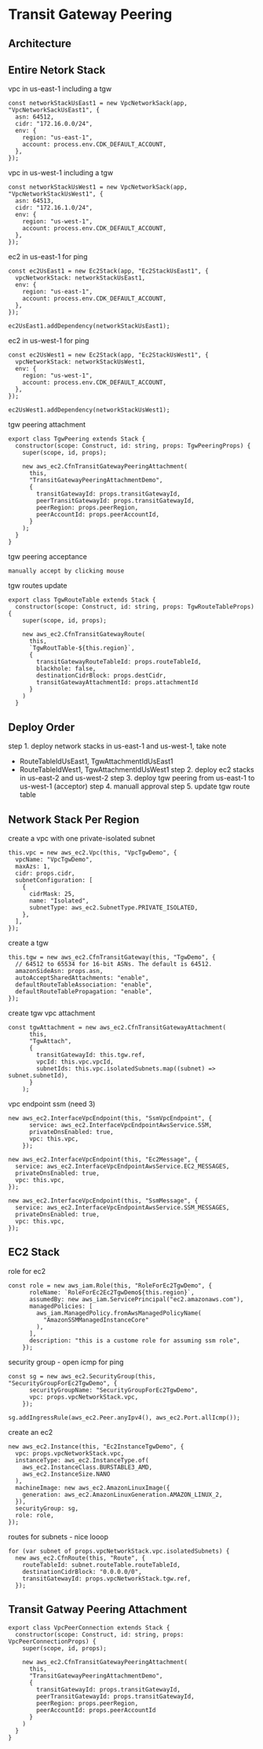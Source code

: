 # Transit Gateway Peering 


## Architecture 

## Entire Netork Stack 
vpc in us-east-1 including a tgw
```tsx 
const networkStackUsEast1 = new VpcNetworkSack(app, "VpcNetworkSackUsEast1", {
  asn: 64512,
  cidr: "172.16.0.0/24",
  env: {
    region: "us-east-1",
    account: process.env.CDK_DEFAULT_ACCOUNT,
  },
});
```
vpc in us-west-1 including a tgw
```tsx 
const networkStackUsWest1 = new VpcNetworkSack(app, "VpcNetworkStackUsWest1", {
  asn: 64513,
  cidr: "172.16.1.0/24",
  env: {
    region: "us-west-1",
    account: process.env.CDK_DEFAULT_ACCOUNT,
  },
});
```
ec2 in us-east-1 for ping 
```tsx
const ec2UsEast1 = new Ec2Stack(app, "Ec2StackUsEast1", {
  vpcNetworkStack: networkStackUsEast1,
  env: {
    region: "us-east-1",
    account: process.env.CDK_DEFAULT_ACCOUNT,
  },
});

ec2UsEast1.addDependency(networkStackUsEast1);
```
ec2 in us-west-1 for ping 
```tsx
const ec2UsWest1 = new Ec2Stack(app, "Ec2StackUsWest1", {
  vpcNetworkStack: networkStackUsWest1,
  env: {
    region: "us-west-1",
    account: process.env.CDK_DEFAULT_ACCOUNT,
  },
});

ec2UsWest1.addDependency(networkStackUsWest1);
```
tgw peering attachment 
```tsx
export class TgwPeering extends Stack {
  constructor(scope: Construct, id: string, props: TgwPeeringProps) {
    super(scope, id, props);

    new aws_ec2.CfnTransitGatewayPeeringAttachment(
      this,
      "TransitGatewayPeeringAttachmentDemo",
      {
        transitGatewayId: props.transitGatewayId,
        peerTransitGatewayId: props.transitGatewayId,
        peerRegion: props.peerRegion,
        peerAccountId: props.peerAccountId,
      }
    );
  }
}
```

tgw peering acceptance 
```tsx
manually accept by clicking mouse
```

tgw routes update
```tsx
export class TgwRouteTable extends Stack {
  constructor(scope: Construct, id: string, props: TgwRouteTableProps) {
    super(scope, id, props);

    new aws_ec2.CfnTransitGatewayRoute(
      this,
      `TgwRoutTable-${this.region}`,
      {
        transitGatewayRouteTableId: props.routeTableId,
        blackhole: false,
        destinationCidrBlock: props.destCidr,
        transitGatewayAttachmentId: props.attachmentId
      }
    )
  }
```

## Deploy Order 
step 1. deploy network stacks in us-east-1 and us-west-1, take note 
  - RouteTableIdUsEast1, TgwAttachmentIdUsEast1
  - RouteTableIdWest1, TgwAttachmentIdUsWest1
step 2. deploy ec2 stacks in us-east-2 and us-west-2
step 3. deploy tgw peering from us-east-1 to us-west-1 (acceptor)
step 4. manuall approval 
step 5. update tgw route table 


## Network Stack Per Region 
create a vpc with one private-isolated subnet 
```tsx
this.vpc = new aws_ec2.Vpc(this, "VpcTgwDemo", {
  vpcName: "VpcTgwDemo",
  maxAzs: 1,
  cidr: props.cidr,
  subnetConfiguration: [
    {
      cidrMask: 25,
      name: "Isolated",
      subnetType: aws_ec2.SubnetType.PRIVATE_ISOLATED,
    },
  ],
});
```
create a tgw
```tsx
this.tgw = new aws_ec2.CfnTransitGateway(this, "TgwDemo", {
  // 64512 to 65534 for 16-bit ASNs. The default is 64512.
  amazonSideAsn: props.asn,
  autoAcceptSharedAttachments: "enable",
  defaultRouteTableAssociation: "enable",
  defaultRouteTablePropagation: "enable",
});
```
create tgw vpc attachment
```tsx
const tgwAttachment = new aws_ec2.CfnTransitGatewayAttachment(
      this,
      "TgwAttach",
      {
        transitGatewayId: this.tgw.ref,
        vpcId: this.vpc.vpcId,
        subnetIds: this.vpc.isolatedSubnets.map((subnet) => subnet.subnetId),
      }
    );
```
vpc endpoint ssm (need 3)
```tsx 
new aws_ec2.InterfaceVpcEndpoint(this, "SsmVpcEndpoint", {
      service: aws_ec2.InterfaceVpcEndpointAwsService.SSM,
      privateDnsEnabled: true,
      vpc: this.vpc,
    });

new aws_ec2.InterfaceVpcEndpoint(this, "Ec2Message", {
  service: aws_ec2.InterfaceVpcEndpointAwsService.EC2_MESSAGES,
  privateDnsEnabled: true,
  vpc: this.vpc,
});

new aws_ec2.InterfaceVpcEndpoint(this, "SsmMessage", {
  service: aws_ec2.InterfaceVpcEndpointAwsService.SSM_MESSAGES,
  privateDnsEnabled: true,
  vpc: this.vpc,
});
```


## EC2 Stack 
role for ec2 
```tsx
const role = new aws_iam.Role(this, "RoleForEc2TgwDemo", {
      roleName: `RoleForEc2Ec2TgwDemo${this.region}`,
      assumedBy: new aws_iam.ServicePrincipal("ec2.amazonaws.com"),
      managedPolicies: [
        aws_iam.ManagedPolicy.fromAwsManagedPolicyName(
          "AmazonSSMManagedInstanceCore"
        ),
      ],
      description: "this is a custome role for assuming ssm role",
    });
```
security group - open icmp for ping 
```tsx
const sg = new aws_ec2.SecurityGroup(this, "SecurityGroupForEc2TgwDemo", {
      securityGroupName: "SecurityGroupForEc2TgwDemo",
      vpc: props.vpcNetworkStack.vpc,
    });

sg.addIngressRule(aws_ec2.Peer.anyIpv4(), aws_ec2.Port.allIcmp());
```
create an ec2 
```tsx
new aws_ec2.Instance(this, "Ec2InstanceTgwDemo", {
  vpc: props.vpcNetworkStack.vpc,
  instanceType: aws_ec2.InstanceType.of(
    aws_ec2.InstanceClass.BURSTABLE3_AMD,
    aws_ec2.InstanceSize.NANO
  ),
  machineImage: new aws_ec2.AmazonLinuxImage({
    generation: aws_ec2.AmazonLinuxGeneration.AMAZON_LINUX_2,
  }),
  securityGroup: sg,
  role: role,
});
```
routes for subnets - nice looop
```tsx
for (var subnet of props.vpcNetworkStack.vpc.isolatedSubnets) {
  new aws_ec2.CfnRoute(this, "Route", {
    routeTableId: subnet.routeTable.routeTableId,
    destinationCidrBlock: "0.0.0.0/0",
    transitGatewayId: props.vpcNetworkStack.tgw.ref,
  });
```

## Transit Gatway Peering Attachment
```tsx
export class VpcPeerConnection extends Stack {
  constructor(scope: Construct, id: string, props: VpcPeerConnectionProps) {
    super(scope, id, props);

    new aws_ec2.CfnTransitGatewayPeeringAttachment(
      this,
      "TransitGatewayPeeringAttachmentDemo",
      {
        transitGatewayId: props.transitGatewayId,
        peerTransitGatewayId: props.transitGatewayId,
        peerRegion: props.peerRegion,
        peerAccountId: props.peerAccountId
      }
    )
  }
}
```


